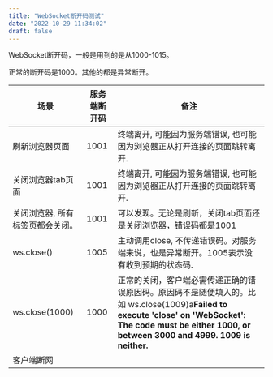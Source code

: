 ```yaml
---
title: "WebSocket断开码测试"
date: "2022-10-29 11:34:02"
draft: false
---
```


WebSocket断开码，一般是用到的是从1000-1015。

正常的断开码是1000。其他的都是异常断开。

| 场景 | 服务端断开码 | 备注 |
| --- | --- | --- |
| 刷新浏览器页面 | 1001 | 终端离开, 可能因为服务端错误, 也可能因为浏览器正从打开连接的页面跳转离开. |
| 关闭浏览器tab页面 | 1001 | 终端离开, 可能因为服务端错误, 也可能因为浏览器正从打开连接的页面跳转离开. |
| 关闭浏览器, 所有标签页都会关闭。 | 1001 | 可以发现。无论是刷新，关闭tab页面还是关闭浏览器，错误码都是1001 |
| ws.close() | 1005 | 主动调用close, 不传递错误码。对服务端来说，也是异常断开。1005表示没有收到预期的状态码. |
| ws.close(1000) | 1000 | 正常的关闭，客户端必需传递正确的错误原因码。原因码不是随便填入的。比如 ws.close(1009)a**Failed to execute 'close' on 'WebSocket': The code must be either 1000, or between 3000 and 4999. 1009 is neither.** |
| 客户端断网 |  |  |


